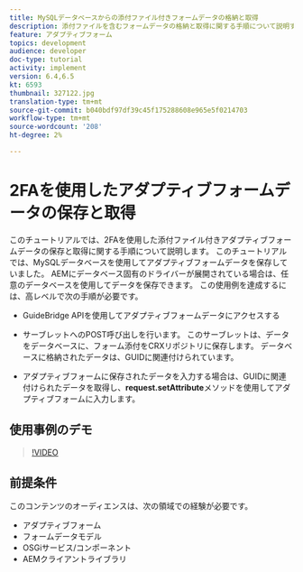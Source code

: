 ```yaml
---
title: MySQLデータベースからの添付ファイル付きフォームデータの格納と取得
description: 添付ファイルを含むフォームデータの格納と取得に関する手順について説明するマルチパートチュートリアル
feature: アダプティブフォーム
topics: development
audience: developer
doc-type: tutorial
activity: implement
version: 6.4,6.5
kt: 6593
thumbnail: 327122.jpg
translation-type: tm+mt
source-git-commit: b040bdf97df39c45f175288608e965e5f0214703
workflow-type: tm+mt
source-wordcount: '208'
ht-degree: 2%

---
```



# 2FAを使用したアダプティブフォームデータの保存と取得

このチュートリアルでは、2FAを使用した添付ファイル付きアダプティブフォームデータの保存と取得に関する手順について説明します。 このチュートリアルでは、MySQLデータベースを使用してアダプティブフォームデータを保存していました。 AEMにデータベース固有のドライバーが展開されている場合は、任意のデータベースを使用してデータを保存できます。 この使用例を達成するには、高レベルで次の手順が必要です。

* GuideBridge APIを使用してアダプティブフォームデータにアクセスする

* サーブレットへのPOST呼び出しを行います。 このサーブレットは、データをデータベースに、フォーム添付をCRXリポジトリに保存します。 データベースに格納されたデータは、GUIDに関連付けられています。

* アダプティブフォームに保存されたデータを入力する場合は、GUIDに関連付けられたデータを取得し、**request.setAttribute**&#x200B;メソッドを使用してアダプティブフォームに入力します。

## 使用事例のデモ

>[!VIDEO](https://video.tv.adobe.com/v/327122?quality=9&learn=on)

## 前提条件

このコンテンツのオーディエンスは、次の領域での経験が必要です。

* アダプティブフォーム
* フォームデータモデル
* OSGiサービス/コンポーネント
* AEMクライアントライブラリ
